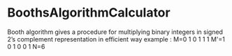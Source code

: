 # BoothsAlgorithmCalculator
Booth algorithm gives a procedure for multiplying binary integers in signed 2’s complement representation in efficient way
example :
M=0 1 0 1 1 1
M'=1 0 1 0 0 1
N=6
